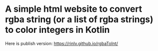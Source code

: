 # A simple html website to convert rgba string (or a list of rgba strings) to color integers in Kotlin

Here is publish version: https://rinlv.github.io/rgbaToInt/
